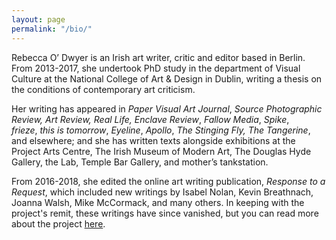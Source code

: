 ```yaml
---
layout: page
permalink: "/bio/"
---
```

Rebecca O’ Dwyer is an Irish art writer, critic and editor based in Berlin. From 2013-2017, she undertook PhD study in the department of Visual Culture at the National College of Art & Design in Dublin, writing a thesis on the conditions of contemporary art criticism.

Her writing has appeared in _Paper Visual Art Journal_, _Source Photographic Review, Art Review, Real Life,_ _Enclave Review_, _Fallow Media_, _Spike_, _frieze_, _this is tomorrow_, _Eyeline_, _Apollo_, _The Stinging Fly,_ _The Tangerine_, and elsewhere; and she has written texts alongside exhibitions at the Project Arts Centre, The Irish Museum of Modern Art, The Douglas Hyde Gallery, the Lab, Temple Bar Gallery, and mother’s tankstation.

From 2016-2018, she edited the online art writing publication, _Response to a Request_, which included new writings by Isabel Nolan, Kevin Breathnach, Joanna Walsh, Mike McCormack, and many others. In keeping with the project's remit, these writings have since vanished, but you can read more about the project [here]().